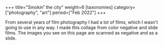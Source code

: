 +++
title="Smokin˚ the city"
weight=6
[taxonomies]
category=["photography", "art"]
period=["Feb 2022"]
+++

From several years of film photography I had a lot of films, which I wasn't going to use in any way. I made this collage from color negative and slide films. The images you see on this page are scanned as negative and as a slide.